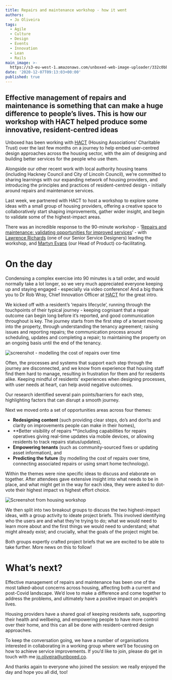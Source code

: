 ```yaml
---
title: Repairs and maintenance workshop - how it went
authors:
  - Jo Oliveira
tags:
  - Agile
  - Culture
  - Design
  - Events
  - Innovation
  - Lean
  - Rails
main_image: >-
  https://s3-eu-west-1.amazonaws.com/unboxed-web-image-uploader/332c0bbd43b1b9af05d2b7433ad18bbb.png
date: '2020-12-07T09:13:03+00:00'
published: true
---
```

## Effective management of repairs and maintenance is something that can make a huge difference to people’s lives. This is how our workshop with HACT helped produce some innovative, resident-centred ideas

Unboxed has been working with [HACT](https://www.hact.org.uk) (Housing Associations' Charitable Trust) over the last few months on a journey to help embed user-centred design approaches across the housing sector, with the aim of designing and building better services for the people who use them.

Alongside our other recent work with local authority housing teams (including Hackney Council and City of Lincoln Council), we’re committed to sharing learnings with our expanding network of housing providers, and introducing the principles and practices of resident-centred design - initially around repairs and maintenance services.

Last week, we partnered with HACT to host a workshop to explore some ideas with a small group of housing providers, offering a creative space to collaboratively start shaping improvements, gather wider insight, and begin to validate some of the highest-impact areas. 

There was an incredible response to the 90-minute workshop - ‘[Repairs and maintenance: validating opportunities for improved services](https://www.hact.org.uk/blog/2020/11/10/validating-opportunities-improving-repairs-and-maintenance-services)’ - with [Lawrence Richards](https://twitter.com/lawrence_design) (one of our Senior Service Designers) leading the workshop, and [Martyn Evans](https://twitter.com/martynrevans) (our Head of Product) co-facilitating.

# On the day

Condensing a complex exercise into 90 minutes is a tall order, and would normally take a lot longer, so we very much appreciated everyone keeping up and staying engaged - especially via video conference! And a big thank you to Dr Rob Wray, Chief Innovation Officer at [HACT](https://www.hact.org.uk) for the great intro.

We kicked off with a resident’s ‘repairs lifecycle’, running through the touchpoints of their typical journey - keeping cognisant that a repair outcome can begin long before it’s reported, and good communication throughout is key. The journey starts from the first step of a tenant moving into the property, through understanding the tenancy agreement; raising issues and reporting repairs; the communication process around scheduling, updates and completing a repair; to maintaining the property on an ongoing basis until the end of the tenancy.

![screenshot - modelling the cost of repairs over time](https://s3-eu-west-1.amazonaws.com/unboxed-web-image-uploader/332c0bbd43b1b9af05d2b7433ad18bbb.png)

Often, the processes and systems that support each step through the journey are disconnected, and we know from experience that housing staff find them hard to manage, resulting in frustration for them and for residents alike. Keeping mindful of residents’ experiences when designing processes, with user needs at heart, can help avoid negative outcomes. 

Our research identified several pain points/barriers for each step, highlighting factors that can disrupt a smooth journey.

Next we moved onto a set of opportunities areas across four themes:

* **Redesigning content** (such providing clear steps, do’s and don’ts and clarity on improvements people can make in their homes),
* **Better visibility of repairs **(including capabilities for repairs operatives giving real-time updates via mobile devices, or allowing residents to track repairs status/updates),
* **Empowering tenants** (such as community-sourced fixes or updating asset information), and
* **Predicting the future** (by modelling the cost of repairs over time, connecting associated repairs or using smart home technology).

Within the themes were nine specific ideas to discuss and elaborate on together. After attendees gave extensive insight into what needs to be in place, and what might get in the way for each idea, they were asked to dot-vote their highest impact vs highest effort choice. 

![Screenshot from housing workshop](https://s3-eu-west-1.amazonaws.com/unboxed-web-image-uploader/1c6184462cbfd4ab7fadc6fde1fcae4e.png)

We then split into two breakout groups to discuss the two highest-impact ideas, with a group activity to ideate project briefs. This involved identifying who the users are and what they’re trying to do; what we would need to learn more about and the first things we would need to understand; what might already exist; and crucially, what the goals of the project might be.

Both groups expertly crafted project briefs that we are excited to be able to take further. More news on this to follow!

# What’s next?

Effective management of repairs and maintenance has been one of the most talked-about concerns across housing, affecting both a current and post-Covid landscape. We’d love to make a difference and come together to address the problems, and ultimately have a positive impact on people’s lives.

Housing providers have a shared goal of keeping residents safe, supporting their health and wellbeing, and empowering people to have more control over their home, and this can all be done with resident-centred design approaches.

To keep the conversation going, we have a number of organisations interested in collaborating in a working group where we’ll be focusing on how to achieve service improvements. If you’d like to join, please do get in touch with me jo.oliveira@unboxed.co.

And thanks again to everyone who joined the session: we really enjoyed the day and hope you all did, too!
